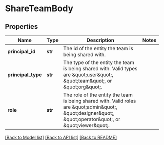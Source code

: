 # ShareTeamBody

## Properties
Name | Type | Description | Notes
------------ | ------------- | ------------- | -------------
**principal_id** | **str** | The id of the entity the team is being shared with. | 
**principal_type** | **str** | The type of the entity the team is being shared with. Valid types are \&quot;user\&quot;, \&quot;team\&quot;, or \&quot;org\&quot;. | 
**role** | **str** | The role of the entity the team is being shared with. Valid roles are \&quot;admin\&quot;, \&quot;designer\&quot;, \&quot;operator\&quot;, or \&quot;viewer\&quot;. | 

[[Back to Model list]](../README.md#documentation-for-models) [[Back to API list]](../README.md#documentation-for-api-endpoints) [[Back to README]](../README.md)

